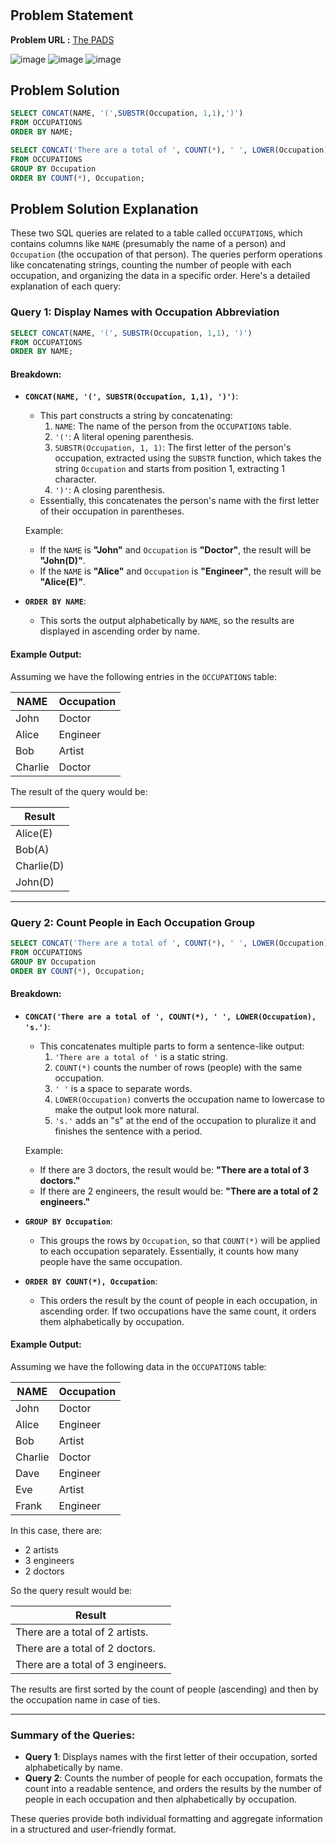 <h1 align='center'></h1>

## Problem Statement

**Problem URL :** [The PADS](https://www.hackerrank.com/challenges/the-pads/problem?isFullScreen=true)

![image](https://github.com/user-attachments/assets/e63ab53e-1ae6-4f9a-acbd-57154446e8ce)
![image](https://github.com/user-attachments/assets/21556b47-242d-4f32-83b0-3e87a548f442)
![image](https://github.com/user-attachments/assets/7e0954b0-37e3-4345-9eb7-434965f03a00)

## Problem Solution
```sql
SELECT CONCAT(NAME, '(',SUBSTR(Occupation, 1,1),')')
FROM OCCUPATIONS
ORDER BY NAME;

SELECT CONCAT('There are a total of ', COUNT(*), ' ', LOWER(Occupation), 's.')
FROM OCCUPATIONS
GROUP BY Occupation
ORDER BY COUNT(*), Occupation;
```

## Problem Solution Explanation
These two SQL queries are related to a table called `OCCUPATIONS`, which contains columns like `NAME` (presumably the name of a person) and `Occupation` (the occupation of that person). The queries perform operations like concatenating strings, counting the number of people with each occupation, and organizing the data in a specific order. Here's a detailed explanation of each query:

### Query 1: Display Names with Occupation Abbreviation

```sql
SELECT CONCAT(NAME, '(', SUBSTR(Occupation, 1,1), ')')
FROM OCCUPATIONS
ORDER BY NAME;
```

#### Breakdown:

- **`CONCAT(NAME, '(', SUBSTR(Occupation, 1,1), ')')`**:
  - This part constructs a string by concatenating:
    1. `NAME`: The name of the person from the `OCCUPATIONS` table.
    2. `'('`: A literal opening parenthesis.
    3. `SUBSTR(Occupation, 1, 1)`: The first letter of the person's occupation, extracted using the `SUBSTR` function, which takes the string `Occupation` and starts from position 1, extracting 1 character.
    4. `')'`: A closing parenthesis.
  - Essentially, this concatenates the person's name with the first letter of their occupation in parentheses.
  
  Example:
  - If the `NAME` is **"John"** and `Occupation` is **"Doctor"**, the result will be **"John(D)"**.
  - If the `NAME` is **"Alice"** and `Occupation` is **"Engineer"**, the result will be **"Alice(E)"**.

- **`ORDER BY NAME`**:
  - This sorts the output alphabetically by `NAME`, so the results are displayed in ascending order by name.

#### Example Output:
Assuming we have the following entries in the `OCCUPATIONS` table:

| NAME   | Occupation  |
|--------|-------------|
| John   | Doctor      |
| Alice  | Engineer    |
| Bob    | Artist      |
| Charlie| Doctor      |

The result of the query would be:

| Result        |
|---------------|
| Alice(E)      |
| Bob(A)        |
| Charlie(D)    |
| John(D)       |

---

### Query 2: Count People in Each Occupation Group

```sql
SELECT CONCAT('There are a total of ', COUNT(*), ' ', LOWER(Occupation), 's.')
FROM OCCUPATIONS
GROUP BY Occupation
ORDER BY COUNT(*), Occupation;
```

#### Breakdown:

- **`CONCAT('There are a total of ', COUNT(*), ' ', LOWER(Occupation), 's.')`**:
  - This concatenates multiple parts to form a sentence-like output:
    1. `'There are a total of '` is a static string.
    2. `COUNT(*)` counts the number of rows (people) with the same occupation.
    3. `' '` is a space to separate words.
    4. `LOWER(Occupation)` converts the occupation name to lowercase to make the output look more natural.
    5. `'s.'` adds an "s" at the end of the occupation to pluralize it and finishes the sentence with a period.

  Example:
  - If there are 3 doctors, the result would be: **"There are a total of 3 doctors."**
  - If there are 2 engineers, the result would be: **"There are a total of 2 engineers."**

- **`GROUP BY Occupation`**:
  - This groups the rows by `Occupation`, so that `COUNT(*)` will be applied to each occupation separately. Essentially, it counts how many people have the same occupation.

- **`ORDER BY COUNT(*), Occupation`**:
  - This orders the result by the count of people in each occupation, in ascending order. If two occupations have the same count, it orders them alphabetically by occupation.

#### Example Output:
Assuming we have the following data in the `OCCUPATIONS` table:

| NAME    | Occupation |
|---------|------------|
| John    | Doctor     |
| Alice   | Engineer   |
| Bob     | Artist     |
| Charlie | Doctor     |
| Dave    | Engineer   |
| Eve     | Artist     |
| Frank   | Engineer   |

In this case, there are:
- 2 artists
- 3 engineers
- 2 doctors

So the query result would be:

| Result                          |
|----------------------------------|
| There are a total of 2 artists.  |
| There are a total of 2 doctors.  |
| There are a total of 3 engineers.|

The results are first sorted by the count of people (ascending) and then by the occupation name in case of ties.

---

### Summary of the Queries:

- **Query 1**: Displays names with the first letter of their occupation, sorted alphabetically by name.
- **Query 2**: Counts the number of people for each occupation, formats the count into a readable sentence, and orders the results by the number of people in each occupation and then alphabetically by occupation.

These queries provide both individual formatting and aggregate information in a structured and user-friendly format.
